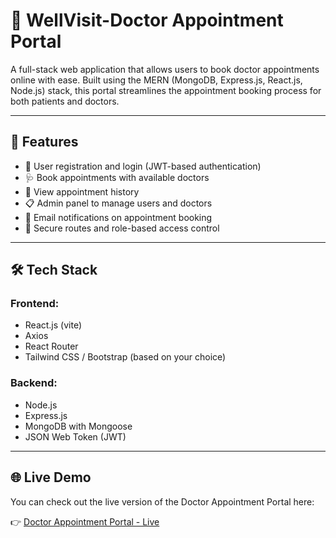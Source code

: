 # 🏥 WellVisit-Doctor Appointment Portal

A full-stack web application that allows users to book doctor appointments online with ease. Built using the MERN (MongoDB, Express.js, React.js, Node.js) stack, this portal streamlines the appointment booking process for both patients and doctors.



---

## 🚀 Features

- 👤 User registration and login (JWT-based authentication)
- 🩺 Book appointments with available doctors
- 📅 View appointment history
- 📋 Admin panel to manage users and doctors
- 📧 Email notifications on appointment booking
- 🔐 Secure routes and role-based access control

---

## 🛠️ Tech Stack

### Frontend:
- React.js (vite)
- Axios
- React Router
- Tailwind CSS / Bootstrap (based on your choice)

### Backend:
- Node.js
- Express.js
- MongoDB with Mongoose
- JSON Web Token (JWT)

---
## 🌐 Live Demo

You can check out the live version of the Doctor Appointment Portal here:

👉 [Doctor Appointment Portal - Live](https://wellvisit-frontend2.onrender.com)
